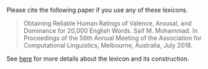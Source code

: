 Please cite the following paper if you use any of these lexicons.

> Obtaining Reliable Human Ratings of Valence, Arousal, and Dominance for 20,000 English Words. Saif M. Mohammad. In Proceedings of the 56th Annual Meeting of the Association for Computational Linguistics, Melbourne, Australia, July 2018.

See [here](http://saifmohammad.com/WebPages/nrc-vad.html) for more details about the lexicon and its construction.
